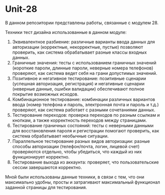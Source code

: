 # Unit-28
В данном репозитории представлены работы, связанные с модулем 28.

Техники тест дизайна использованные в данном модуле:
1) Эквивалентное разбиение: различные варианты ввода данных для авторизации (корректные, некорректные, пустые) позволяют проверить, как система обрабатывает разные классы входных данных.
2) Граничные значения: тесты с использованием граничных значений (короткие пароли, длинные пароли, неверные номера телефонов) проверяют, как система ведет себя на грани допустимых значений.
3) Позитивное и негативное тестирование: позитивные сценарии (успешная авторизация, регистрация) и негативные сценарии (неверные данные, ошибки валидации) обеспечивают полное покрытие возможных исходов.
4) Комбинационное тестирование: комбинации различных вариантов ввода (номер телефона и пароль, электронная почта и пароль и т.д.) проверяют, как система работает с разными сочетаниями данных.
5) Тестирование переходов: проверка переходов по разным ссылкам и кнопкам, а также корректность переходов между страницами.
6) Тестирование граничных состояний: тесты с неверными данными для восстановления пароля и регистрации помогают проверить, как система обрабатывает необычные ситуации.
7) Параллельное тестирование разных видов авторизации: разные способы авторизации (телефон/почта, логин, лицевой счет) проверяются отдельно, чтобы убедиться, что каждый из них функционирует корректно.
8) Тестирование выхода из аккаунта: проверяет, что пользовательские сессии завершаются корректно.

Мной были использованы данные техники, в связи с тем, что они максимально удобны, просты и затрагивают максимальный функционал заданной страницы для тестирования. 
